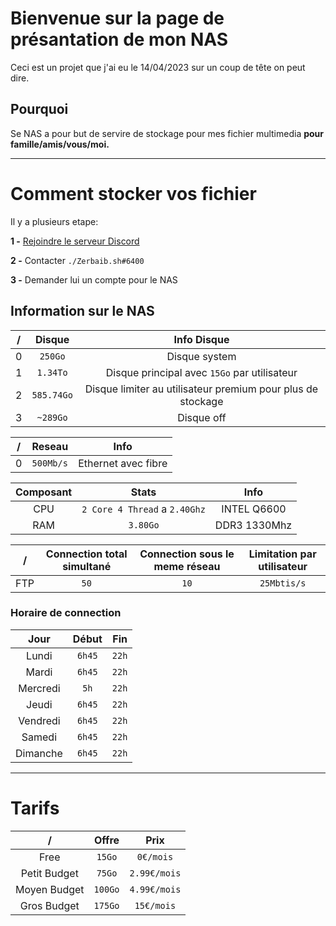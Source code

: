 # Bienvenue sur la page de présantation de mon NAS
Ceci est un projet que j'ai eu le 14/04/2023 sur un coup de tête on peut dire.

## Pourquoi
Se NAS a pour but de servire de stockage pour mes fichier multimedia **pour famille/amis/vous/moi.**

---
# Comment stocker vos fichier
Il y a plusieurs etape:

 **1 -** [Rejoindre le serveur Discord](https://discord.gg/ESzHqadj5J)
 
 **2 -** Contacter ``./Zerbaib.sh#6400``
 
 **3 -** Demander lui un compte pour le NAS

## Information sur le NAS
| / | Disque | Info Disque |
|:----------:|:-------------:|:------:|
| 0 | ``250Go`` | Disque system |
| 1 | ``1.34To`` | Disque principal avec ``15Go`` par utilisateur |
| 2 | ``585.74Go`` | Disque limiter au utilisateur premium pour plus de stockage |
| 3 | ``~289Go`` | Disque off |

| / | Reseau | Info |
|:----------:|:-------------:|:------:|
| 0 | ``500Mb/s`` | Ethernet avec fibre |

| Composant | Stats | Info |
|:----------:|:-------------:|:------:|
| CPU | ``2 Core 4 Thread`` a ``2.40Ghz`` | INTEL Q6600 |
| RAM | ``3.80Go`` | DDR3 1330Mhz |

| / | Connection total simultané | Connection sous le meme réseau | Limitation par utilisateur |
|:----------:|:-------------:|:-------------:|:------:|
| FTP | ``50`` | ``10`` | ``25Mbtis/s`` |

### Horaire de connection
| Jour | Début | Fin |
|:----------:|:-------------:|:------:|
| Lundi | ``6h45`` | ``22h`` |
| Mardi | ``6h45`` | ``22h`` |
| Mercredi | ``5h`` | ``22h`` |
| Jeudi | ``6h45`` | ``22h`` |
| Vendredi | ``6h45`` | ``22h`` |
| Samedi | ``6h45`` | ``22h`` |
| Dimanche | ``6h45`` | ``22h`` |

---
# Tarifs
| / | Offre | Prix |
|:----------:|:-------------:|:------:|
| Free | ``15Go`` | ``0€/mois`` |
| Petit Budget | ``75Go`` | ``2.99€/mois`` |
| Moyen Budget | ``100Go`` | ``4.99€/mois`` |
| Gros Budget | ``175Go`` | ``15€/mois`` |
